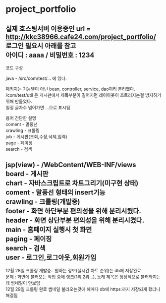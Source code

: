 # project_portfolio 
실제 호스팅서버 이용중인 url = http://kkc38966.cafe24.com/project_portfolio/  
로그인 필요시 아래를 참고  
아이디 : aaaa  /   비밀번호 : 1234  
--------------------------------------------------------------------------------------------
코드 구성  

java - /src/com/test/...  에 있다.  

패키지는 기능별이 아닌 bean, controller, service, dao끼리 분리했다.  
/com/test/util 은 게시판에서 제목부분이 길어지면 레이아웃이 흐트러지는걸 방지하기 위해 만들었다.   
일정 글자수 넘어가면 ...으로 표시됨  
  
용어 간단한 설명  
coment - 말풍선  
crawling - 크롤링  
job - 게시판(조회,수정,삭제,입력)  
page - 페이징  
search - 검색  
  
jsp(view) -  /WebContent/WEB-INF/views  
board - 게시판  
chart - 자바스크립트로 차트그리기(미구현 상태)  
coment - 말풍선 형태의 insert기능  
crawling - 크롤링(개발중)  
footer - 화면 하단부분 편의성을 위해 분리시켰다.  
header - 화면 상단부분 편의성을 위해 분리시켰다.  
main - 홈페이지 실행시 첫 화면  
paging - 페이징  
search - 검색   
user - 로그인,로그아웃,회원가입  
------------------------------------------------------------------------------------------
12월 28일 크롤링 개발중.. 원하는 정보(실시간 차트 순위)는 db에 저장완료    
 문제 : 화면에 불러오는 작업 중에 랭크(1위,2위...), 노래 제목은 정상적으로 불러와지는데 썸네일이 안보임   
12월 29일 크롤링 완료 썸네일 불러오는것에 헤매다 db에 https:까지 저장되게 했더니 해결됨  
 
